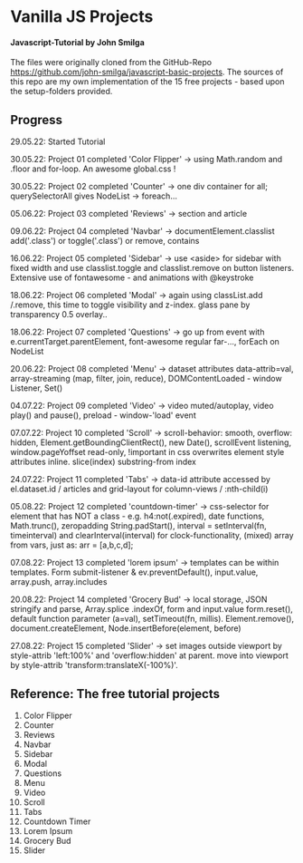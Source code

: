 # Vanilla JS Projects

#### Javascript-Tutorial by John Smilga

The files were originally cloned from the GitHub-Repo https://github.com/john-smilga/javascript-basic-projects.
The sources of this repo are my own implementation of the 15 free projects - based upon the setup-folders provided.

## Progress

29.05.22: Started Tutorial

30.05.22: Project 01 completed 'Color Flipper' -> using Math.random and .floor and for-loop. An awesome global.css !

30.05.22: Project 02 completed 'Counter' -> one div container for all; querySelectorAll gives NodeList -> foreach...

05.06.22: Project 03 completed 'Reviews' -> section and article

09.06.22: Project 04 completed 'Navbar' -> documentElement.classlist add('.class') or toggle('.class') or remove, contains

16.06.22: Project 05 completed 'Sidebar' -> use \<aside> for sidebar with fixed width and use classlist.toggle and classlist.remove on button listeners.
Extensive use of fontawesome - and animations with @keystroke

18.06.22: Project 06 completed 'Modal' -> again using classList.add /.remove, this time to toggle visibility and z-index. glass pane by transparency 0.5 overlay..

18.06.22: Project 07 completed 'Questions' -> go up from event with e.currentTarget.parentElement, font-awesome regular far-..., forEach on NodeList

20.06.22: Project 08 completed 'Menu' -> dataset attributes data-attrib=val, array-streaming (map, filter, join, reduce), DOMContentLoaded - window Listener, Set()

04.07.22: Project 09 completed 'Video' -> video muted/autoplay, video play() and pause(), preload - window-'load' event

07.07.22: Project 10 completed 'Scroll' -> scroll-behavior: smooth, overflow: hidden, Element.getBoundingClientRect(), new Date(), scrollEvent listening, window.pageYoffset read-only, !important in css overwrites element style attributes inline. slice(index) substring-from index

24.07.22: Project 11 completed 'Tabs' -> data-id attribute accessed by el.dataset.id / articles and grid-layout for column-views / :nth-child(i)

05.08.22: Project 12 completed 'countdown-timer' -> css-selector for element that has NOT a class - e.g. h4:not(.expired), date functions, Math.trunc(), zeropadding String.padStart(),
interval = setInterval(fn, timeinterval) and clearInterval(interval) for clock-functionality, (mixed) array from vars, just as: arr = [a,b,c,d];

07.08.22: Project 13 completed 'lorem ipsum' -> templates can be within templates. Form submit-listener & ev.preventDefault(), input.value, array.push, array.includes

20.08.22: Project 14 completed 'Grocery Bud' -> local storage, JSON stringify and parse, Array.splice .indexOf, form and input.value form.reset(),  default function parameter (a=val), setTimeout(fn, millis). Element.remove(), document.createElement, Node.insertBefore(element, before)

27.08.22: Project 15 completed 'Slider' -> set images outside viewport by style-attrib 'left:100%' and 'overflow:hidden' at parent. move into viewport by style-attrib 'transform:translateX(-100%)'.

## Reference: The free tutorial projects

1. Color Flipper
2. Counter
3. Reviews
4. Navbar
5. Sidebar
6. Modal
7. Questions
8. Menu
9. Video
10. Scroll
11. Tabs
12. Countdown Timer
13. Lorem Ipsum
14. Grocery Bud
15. Slider
